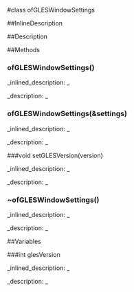 #class ofGLESWindowSettings


<!--
_visible: True_
_advanced: False_
_istemplated: False_
-->

##InlineDescription






##Description





##Methods



### ofGLESWindowSettings()

<!--
_syntax: ofGLESWindowSettings()_
_name: ofGLESWindowSettings_
_returns: _
_returns_description: _
_parameters: _
_access: public_
_version_started: 0.9.0_
_version_deprecated: _
_summary: _
_constant: False_
_static: False_
_visible: True_
_advanced: False_
-->

_inlined_description: _








_description: _







<!----------------------------------------------------------------------------->

### ofGLESWindowSettings(&settings)

<!--
_syntax: ofGLESWindowSettings(&settings)_
_name: ofGLESWindowSettings_
_returns: _
_returns_description: _
_parameters: const ofWindowSettings &settings_
_access: public_
_version_started: 0.9.0_
_version_deprecated: _
_summary: _
_constant: False_
_static: False_
_visible: True_
_advanced: False_
-->

_inlined_description: _








_description: _







<!----------------------------------------------------------------------------->

###void setGLESVersion(version)

<!--
_syntax: setGLESVersion(version)_
_name: setGLESVersion_
_returns: void_
_returns_description: _
_parameters: int version_
_access: public_
_version_started: 0.9.0_
_version_deprecated: _
_summary: _
_constant: False_
_static: False_
_visible: True_
_advanced: False_
-->

_inlined_description: _








_description: _







<!----------------------------------------------------------------------------->

### ~ofGLESWindowSettings()

<!--
_syntax: ~ofGLESWindowSettings()_
_name: ~ofGLESWindowSettings_
_returns: _
_returns_description: _
_parameters: _
_access: public_
_version_started: 0.9.0_
_version_deprecated: _
_summary: _
_constant: False_
_static: False_
_visible: True_
_advanced: False_
-->

_inlined_description: _








_description: _







<!----------------------------------------------------------------------------->

##Variables



###int glesVersion

<!--
_name: glesVersion_
_type: int_
_access: public_
_version_started: 0.9.0_
_version_deprecated: _
_summary: _
_visible: True_
_constant: False_
_advanced: False_
-->

_inlined_description: _


_description: _







<!----------------------------------------------------------------------------->

